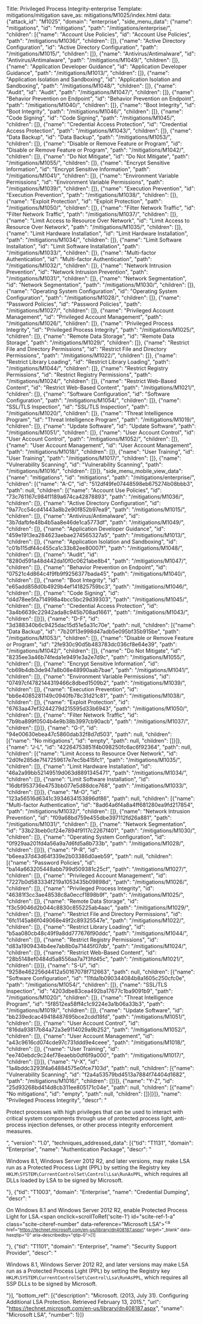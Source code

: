 Title: Privileged Process Integrity-enterprise
Template: mitigations/mitigation
save_as: mitigations/M1025/index.html
data: {"attack_id": "M1025", "domain": "enterprise", "side_menu_data": {"name": "mitigations", "id": "mitigations", "path": "/mitigations/enterprise/", "children": [{"name": "Account Use Policies", "id": "Account Use Policies", "path": "/mitigations/M1036/", "children": []}, {"name": "Active Directory Configuration", "id": "Active Directory Configuration", "path": "/mitigations/M1015/", "children": []}, {"name": "Antivirus/Antimalware", "id": "Antivirus/Antimalware", "path": "/mitigations/M1049/", "children": []}, {"name": "Application Developer Guidance", "id": "Application Developer Guidance", "path": "/mitigations/M1013/", "children": []}, {"name": "Application Isolation and Sandboxing", "id": "Application Isolation and Sandboxing", "path": "/mitigations/M1048/", "children": []}, {"name": "Audit", "id": "Audit", "path": "/mitigations/M1047/", "children": []}, {"name": "Behavior Prevention on Endpoint", "id": "Behavior Prevention on Endpoint", "path": "/mitigations/M1040/", "children": []}, {"name": "Boot Integrity", "id": "Boot Integrity", "path": "/mitigations/M1046/", "children": []}, {"name": "Code Signing", "id": "Code Signing", "path": "/mitigations/M1045/", "children": []}, {"name": "Credential Access Protection", "id": "Credential Access Protection", "path": "/mitigations/M1043/", "children": []}, {"name": "Data Backup", "id": "Data Backup", "path": "/mitigations/M1053/", "children": []}, {"name": "Disable or Remove Feature or Program", "id": "Disable or Remove Feature or Program", "path": "/mitigations/M1042/", "children": []}, {"name": "Do Not Mitigate", "id": "Do Not Mitigate", "path": "/mitigations/M1055/", "children": []}, {"name": "Encrypt Sensitive Information", "id": "Encrypt Sensitive Information", "path": "/mitigations/M1041/", "children": []}, {"name": "Environment Variable Permissions", "id": "Environment Variable Permissions", "path": "/mitigations/M1039/", "children": []}, {"name": "Execution Prevention", "id": "Execution Prevention", "path": "/mitigations/M1038/", "children": []}, {"name": "Exploit Protection", "id": "Exploit Protection", "path": "/mitigations/M1050/", "children": []}, {"name": "Filter Network Traffic", "id": "Filter Network Traffic", "path": "/mitigations/M1037/", "children": []}, {"name": "Limit Access to Resource Over Network", "id": "Limit Access to Resource Over Network", "path": "/mitigations/M1035/", "children": []}, {"name": "Limit Hardware Installation", "id": "Limit Hardware Installation", "path": "/mitigations/M1034/", "children": []}, {"name": "Limit Software Installation", "id": "Limit Software Installation", "path": "/mitigations/M1033/", "children": []}, {"name": "Multi-factor Authentication", "id": "Multi-factor Authentication", "path": "/mitigations/M1032/", "children": []}, {"name": "Network Intrusion Prevention", "id": "Network Intrusion Prevention", "path": "/mitigations/M1031/", "children": []}, {"name": "Network Segmentation", "id": "Network Segmentation", "path": "/mitigations/M1030/", "children": []}, {"name": "Operating System Configuration", "id": "Operating System Configuration", "path": "/mitigations/M1028/", "children": []}, {"name": "Password Policies", "id": "Password Policies", "path": "/mitigations/M1027/", "children": []}, {"name": "Privileged Account Management", "id": "Privileged Account Management", "path": "/mitigations/M1026/", "children": []}, {"name": "Privileged Process Integrity", "id": "Privileged Process Integrity", "path": "/mitigations/M1025/", "children": []}, {"name": "Remote Data Storage", "id": "Remote Data Storage", "path": "/mitigations/M1029/", "children": []}, {"name": "Restrict File and Directory Permissions", "id": "Restrict File and Directory Permissions", "path": "/mitigations/M1022/", "children": []}, {"name": "Restrict Library Loading", "id": "Restrict Library Loading", "path": "/mitigations/M1044/", "children": []}, {"name": "Restrict Registry Permissions", "id": "Restrict Registry Permissions", "path": "/mitigations/M1024/", "children": []}, {"name": "Restrict Web-Based Content", "id": "Restrict Web-Based Content", "path": "/mitigations/M1021/", "children": []}, {"name": "Software Configuration", "id": "Software Configuration", "path": "/mitigations/M1054/", "children": []}, {"name": "SSL/TLS Inspection", "id": "SSL/TLS Inspection", "path": "/mitigations/M1020/", "children": []}, {"name": "Threat Intelligence Program", "id": "Threat Intelligence Program", "path": "/mitigations/M1019/", "children": []}, {"name": "Update Software", "id": "Update Software", "path": "/mitigations/M1051/", "children": []}, {"name": "User Account Control", "id": "User Account Control", "path": "/mitigations/M1052/", "children": []}, {"name": "User Account Management", "id": "User Account Management", "path": "/mitigations/M1018/", "children": []}, {"name": "User Training", "id": "User Training", "path": "/mitigations/M1017/", "children": []}, {"name": "Vulnerability Scanning", "id": "Vulnerability Scanning", "path": "/mitigations/M1016/", "children": []}]}, "side_menu_mobile_view_data": {"name": "mitigations", "id": "mitigations", "path": "/mitigations/enterprise/", "children": [{"name": "A-C", "id": "512df49fe07448598eb675274b08bbb3", "path": null, "children": [{"name": "Account Use Policies", "id": "73c761167c984f1189a674ca42878893", "path": "/mitigations/M1036/", "children": []}, {"name": "Active Directory Configuration", "id": "9a77cc54cd41443a8b2e90f852b97ea9", "path": "/mitigations/M1015/", "children": []}, {"name": "Antivirus/Antimalware", "id": "3b7dafbfe48b4b5aa8e46de1ca5773df", "path": "/mitigations/M1049/", "children": []}, {"name": "Application Developer Guidance", "id": "459e1913ea284623aebae274565327a5", "path": "/mitigations/M1013/", "children": []}, {"name": "Application Isolation and Sandboxing", "id": "c01b115df44c455ca1c33b82ee80007f", "path": "/mitigations/M1048/", "children": []}, {"name": "Audit", "id": "8280d591a48d442da10f0c0621abe8b4", "path": "/mitigations/M1047/", "children": []}, {"name": "Behavior Prevention on Endpoint", "id": "07521c4d864c4f9fb9f9256377bada45", "path": "/mitigations/M1040/", "children": []}, {"name": "Boot Integrity", "id": "e65add858d0b4929b4ef141825759bc3", "path": "/mitigations/M1046/", "children": []}, {"name": "Code Signing", "id": "d4d78ee5fa714998a4bcc5bc29d39303", "path": "/mitigations/M1045/", "children": []}, {"name": "Credential Access Protection", "id": "3a4b6639c22942ada8c945b708ad1661", "path": "/mitigations/M1043/", "children": []}]}, {"name": "D-F", "id": "3d388340b6c9425dac15d51e5a31c70e", "path": null, "children": [{"name": "Data Backup", "id": "7b20f13e998d47adb5e095bf35b915be", "path": "/mitigations/M1053/", "children": []}, {"name": "Disable or Remove Feature or Program", "id": "2fe930c90d5b483783dc036cf8e64e39", "path": "/mitigations/M1042/", "children": []}, {"name": "Do Not Mitigate", "id": "8235ee3a46b74feda1e9491e3a2e7d9c", "path": "/mitigations/M1055/", "children": []}, {"name": "Encrypt Sensitive Information", "id": "cb69b4db3de947a8b08e48990aab7bae", "path": "/mitigations/M1041/", "children": []}, {"name": "Environment Variable Permissions", "id": "07497cf4782144319466c8dbed1509b2", "path": "/mitigations/M1039/", "children": []}, {"name": "Execution Prevention", "id": "bb6e4085281149c0940fb78c31d21c81", "path": "/mitigations/M1038/", "children": []}, {"name": "Exploit Protection", "id": "6763aa47ef3244279d215595d33b6943", "path": "/mitigations/M1050/", "children": []}, {"name": "Filter Network Traffic", "id": "7b9ba899f0504b4e9b38b3997cb90acb", "path": "/mitigations/M1037/", "children": []}]}, {"name": "G-I", "id": "94e00630ebea47c5860dab32f8d7d503", "path": null, "children": [{"name": "No mitigations", "id": "empty", "path": null, "children": []}]}, {"name": "J-L", "id": "42264753851f4b098250fc6ac6f92364", "path": null, "children": [{"name": "Limit Access to Resource Over Network", "id": "2d0fe285de7f47259617e7ec5b415fc1", "path": "/mitigations/M1035/", "children": []}, {"name": "Limit Hardware Installation", "id": "46a2a99bb52149519d063d8891345471", "path": "/mitigations/M1034/", "children": []}, {"name": "Limit Software Installation", "id": "16dbf953736e4753bb077e5d88dce768", "path": "/mitigations/M1033/", "children": []}]}, {"name": "M-O", "id": "123a56516d6341c3934634153896df86", "path": null, "children": [{"name": "Multi-factor Authentication", "id": "8ad64a6f4a8a4ff681280ea9fd217854", "path": "/mitigations/M1032/", "children": []}, {"name": "Network Intrusion Prevention", "id": "f09a68bd759e455dbe397112fd26a881", "path": "/mitigations/M1031/", "children": []}, {"name": "Network Segmentation", "id": "33b23beb0cf24e7894f9117c2267f401", "path": "/mitigations/M1030/", "children": []}, {"name": "Operating System Configuration", "id": "0f929aa201fd4a56a9a7d6fd5a8b733b", "path": "/mitigations/M1028/", "children": []}]}, {"name": "P-R", "id": "b6eea37d43d64f339e2b03386d0aeb59", "path": null, "children": [{"name": "Password Policies", "id": "ba14a663205448abb799d509381c25cf", "path": "/mitigations/M1027/", "children": []}, {"name": "Privileged Account Management", "id": "7227b0d583334f219a1053435b09898d", "path": "/mitigations/M1026/", "children": []}, {"name": "Privileged Process Integrity", "id": "46381f3cc3ae48538c8a0eccf1898b9f", "path": "/mitigations/M1025/", "children": []}, {"name": "Remote Data Storage", "id": "f3c59046d2b044c8830c855225ab4aac", "path": "/mitigations/M1029/", "children": []}, {"name": "Restrict File and Directory Permissions", "id": "6fc1145a86f049068e49f2c89325547e", "path": "/mitigations/M1022/", "children": []}, {"name": "Restrict Library Loading", "id": "b5aa080cb48c49f9a8dd777676f90ddc", "path": "/mitigations/M1044/", "children": []}, {"name": "Restrict Registry Permissions", "id": "d83a1909434b4ee7ab8b0a71445f07db", "path": "/mitigations/M1024/", "children": []}, {"name": "Restrict Web-Based Content", "id": "28b5148ef0484d5a8556aa7a7f3fd45c", "path": "/mitigations/M1021/", "children": []}]}, {"name": "S-U", "id": "9258e462256d4412a50167078f712663", "path": null, "children": [{"name": "Software Configuration", "id": "11fda1b090344084b8a1605c250cfc0e", "path": "/mitigations/M1054/", "children": []}, {"name": "SSL/TLS Inspection", "id": "4203dbe83cea492ba17677c1ba9091b9", "path": "/mitigations/M1020/", "children": []}, {"name": "Threat Intelligence Program", "id": "5f8512ea58ff4c1c9224e3a1b06a33b3", "path": "/mitigations/M1019/", "children": []}, {"name": "Update Software", "id": "bb239edcac49418487695bce2cdd18fd", "path": "/mitigations/M1051/", "children": []}, {"name": "User Account Control", "id": "816da93817b84a72a3e9114029a9b252", "path": "/mitigations/M1052/", "children": []}, {"name": "User Account Management", "id": "a43c9616cd074cde97c731ddd9e4ceee", "path": "/mitigations/M1018/", "children": []}, {"name": "User Training", "id": "ee740ebdc9c24ef78eaebb0df6f9a000", "path": "/mitigations/M1017/", "children": []}]}, {"name": "V-X", "id": "1a4bddc3293f4a64884575e0fce7103d", "path": null, "children": [{"name": "Vulnerability Scanning", "id": "f2a4a53579bd4513a7884f74404d1682", "path": "/mitigations/M1016/", "children": []}]}, {"name": "Y-Z", "id": "25d93268bd414d8cb311ee805171c04e", "path": null, "children": [{"name": "No mitigations", "id": "empty", "path": null, "children": []}]}]}, "name": "Privileged Process Integrity", "descr": "<p>Protect processes with high privileges that can be used to interact with critical system components through use of protected process light, anti-process injection defenses, or other process integrity enforcement measures.</p>", "version": "1.0", "techniques_addressed_data": [{"tid": "T1131", "domain": "Enterprise", "name": "Authentication Package", "descr": "<p>Windows 8.1, Windows Server 2012 R2, and later versions, may make LSA run as a Protected Process Light (PPL) by setting the Registry key <code>HKLM\\SYSTEM\\CurrentControlSet\\Control\\Lsa\\RunAsPPL</code>, which requires all DLLs loaded by LSA to be signed by Microsoft.</p>"}, {"tid": "T1003", "domain": "Enterprise", "name": "Credential Dumping", "descr": "<p>On Windows 8.1 and Windows Server 2012 R2, enable Protected Process Light for LSA.<span onclick=scrollToRef('scite-1') id=\"scite-ref-1-a\" class=\"scite-citeref-number\" data-reference=\"Microsoft LSA\"><sup><a href=\"https://technet.microsoft.com/en-us/library/dn408187.aspx\" target=\"_blank\" data-hasqtip=\"0\" aria-describedby=\"qtip-0\">[1]</a></sup></span></p>"}, {"tid": "T1101", "domain": "Enterprise", "name": "Security Support Provider", "descr": "<p>Windows 8.1, Windows Server 2012 R2, and later versions may make LSA run as a Protected Process Light (PPL) by setting the Registry key <code>HKLM\\SYSTEM\\CurrentControlSet\\Control\\Lsa\\RunAsPPL</code>, which requires all SSP DLLs to be signed by Microsoft.</p>"}], "bottom_ref": [{"description": "Microsoft. (2013, July 31). Configuring Additional LSA Protection. Retrieved February 13, 2015.", "url": "https://technet.microsoft.com/en-us/library/dn408187.aspx", "sname": "Microsoft LSA", "number": 1}]}